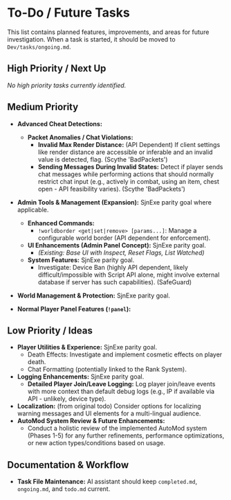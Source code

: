# To-Do / Future Tasks

This list contains planned features, improvements, and areas for future investigation. When a task is started, it should be moved to `Dev/tasks/ongoing.md`.

## High Priority / Next Up
*No high priority tasks currently identified.*

## Medium Priority

*   **Advanced Cheat Detections:**
    *   **Packet Anomalies / Chat Violations:**
        *   **Invalid Max Render Distance:** (API Dependent) If client settings like render distance are accessible or inferable and an invalid value is detected, flag. (Scythe 'BadPackets')
        *   **Sending Messages During Invalid States:** Detect if player sends chat messages while performing actions that should normally restrict chat input (e.g., actively in combat, using an item, chest open - API feasibility varies). (Scythe 'BadPackets')

*   **Admin Tools & Management (Expansion):** SjnExe parity goal where applicable.
    *   **Enhanced Commands:**
        *   `!worldborder <get|set|remove> [params...]`: Manage a configurable world border (API dependent for enforcement).
    *   **UI Enhancements (Admin Panel Concept):** SjnExe parity goal.
        *   *(Existing: Base UI with Inspect, Reset Flags, List Watched)*
    *   **System Features:** SjnExe parity goal.
        *   Investigate: Device Ban (highly API dependent, likely difficult/impossible with Script API alone, might involve external database if server has such capabilities). (SafeGuard)

*   **World Management & Protection:** SjnExe parity goal.

*   **Normal Player Panel Features (`!panel`):**

## Low Priority / Ideas

*   **Player Utilities & Experience:** SjnExe parity goal.
    *   Death Effects: Investigate and implement cosmetic effects on player death.
    *   Chat Formatting (potentially linked to the Rank System).
*   **Logging Enhancements:** SjnExe parity goal.
    *   **Detailed Player Join/Leave Logging:** Log player join/leave events with more context than default debug logs (e.g., IP if available via API - unlikely, device type).
*   **Localization:** (from original todo) Consider options for localizing warning messages and UI elements for a multi-lingual audience.
*   **AutoMod System Review & Future Enhancements:**
    - Conduct a holistic review of the implemented AutoMod system (Phases 1-5) for any further refinements, performance optimizations, or new action types/conditions based on usage.

## Documentation & Workflow
*   **Task File Maintenance:** AI assistant should keep `completed.md`, `ongoing.md`, and `todo.md` current.
